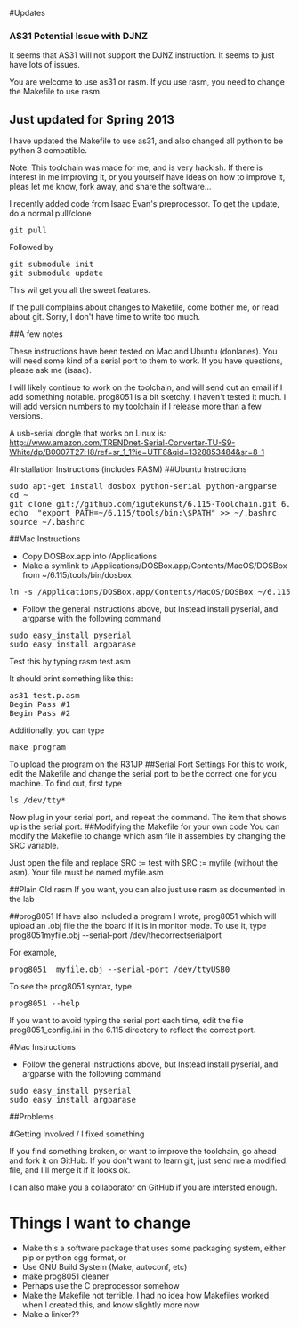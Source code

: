 #Updates
### AS31 Potential Issue with DJNZ

It seems that AS31 will not support the DJNZ instruction. It seems to just have lots of issues.

You are welcome to use as31 or rasm. If you use rasm, you need to change the Makefile to use rasm.

## Just updated for Spring 2013

I have updated the Makefile to use as31, and also changed all python to be python 3 compatible.

Note: This toolchain was made for me, and is very hackish. If there is interest in me improving it, or you yourself have ideas
on how to improve it, pleas let me know, fork away, and share the software...


I recently added code from Isaac Evan's preprocessor. To get the update, do a normal pull/clone

<pre>
git pull
</pre>
Followed by 
<pre>
git submodule init
git submodule update
</pre>

This wil get you all the sweet features.

If the pull complains about changes to Makefile, come bother me, or read about git. Sorry, I don't have time to write  too much.

##A few notes

These instructions have been tested on Mac and Ubuntu (donlanes). You will need some kind of a serial port to them to work. If you have questions, please ask me (isaac).

I will likely continue to work on the toolchain, and will send out an email if I add something notable. prog8051 is a bit sketchy. I haven't tested it much. I will add version numbers to my toolchain if I release more than a few versions.

A usb-serial dongle that works on Linux is: http://www.amazon.com/TRENDnet-Serial-Converter-TU-S9-White/dp/B0007T27H8/ref=sr_1_1?ie=UTF8&qid=1328853484&sr=8-1

#Installation Instructions (includes RASM)
##Ubuntu Instructions
<pre>
sudo apt-get install dosbox python-serial python-argparse
cd ~
git clone git://github.com/igutekunst/6.115-Toolchain.git 6.115
echo  "export PATH=~/6.115/tools/bin:\$PATH" >> ~/.bashrc
source ~/.bashrc
</pre>

##Mac Instructions
* Copy DOSBox.app into /Applications
* Make a symlink  to /Applications/DOSBox.app/Contents/MacOS/DOSBox from ~/6.115/tools/bin/dosbox
<pre>
ln -s /Applications/DOSBox.app/Contents/MacOS/DOSBox ~/6.115/tools/bin/dosbox 
</pre>
* Follow the general instructions above, but Instead install pyserial, and argparse with the following command

<pre>
sudo easy_install pyserial
sudo easy_install argparase
</pre>
Test this by typing rasm test.asm

It should print something like this:
<pre>
as31 test.p.asm
Begin Pass #1
Begin Pass #2
</pre>

Additionally, you can type
<pre>
make program
</pre>
To upload the program on the R31JP
##Serial Port Settings
For this to work, edit the Makefile and change the serial port to be the correct one for you machine. To find out, first type
<pre>
ls /dev/tty*
</pre>
Now plug in your serial port, and repeat the command. The item that shows up is the serial port.
##Modifying the Makefile for your own code
You can modify the Makefile to change which asm file it assembles by changing the SRC variable.

Just open the file and replace SRC := test with SRC := myfile  (without the asm). Your file must be named myfile.asm

##Plain Old rasm
If you want, you can also just use rasm as documented in the lab


##prog8051
If have also included a program I wrote, prog8051 which will upload an .obj file the the board if it is in monitor mode.
To use it, type prog8051myfile.obj --serial-port /dev/thecorrectserialport

For example,

<pre>
prog8051  myfile.obj --serial-port /dev/ttyUSB0
</pre>

To see the prog8051 syntax, type
<pre>
prog8051 --help 
</pre> 


If you want to avoid typing the serial port each time, edit the file prog8051_config.ini in the 6.115 directory to reflect 
the correct port.

#Mac Instructions
* Follow the general instructions above, but Instead install pyserial, and argparse with the following command
<pre>
sudo easy_install pyserial
sudo easy_install argparase
</pre>

##Problems

#Getting Involved / I fixed something

If you find something broken, or want to improve the toolchain, go ahead and fork it on GitHub. If you don't want to learn git, just send me 
a modified file, and I'll merge it if it looks ok. 

I can also make you a collaborator on GitHub if you are intersted enough.

# Things I want to change
* Make this a software package that uses some packaging system, either pip or python egg format, or 
* Use GNU Build System (Make, autoconf, etc)
* make prog8051 cleaner
* Perhaps use the C preprocessor somehow
* Make the Makefile not terrible. I had no idea how Makefiles worked when I created this, and know slightly more now
* Make a linker??
